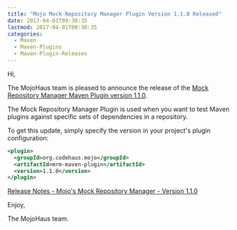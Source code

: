 ```yaml
---
title: "Mojo Mock Repository Manager Plugin Version 1.1.0 Released"
date: 2017-04-01T09:30:35
lastmod: 2017-04-01T09:30:35
categories:
  - Maven
  - Maven-Plugins
  - Maven-Plugin-Releases
---
```

Hi,

The MojoHaus team is pleased to announce the release of the 
[Mock Repository Manager Maven Plugin version 1.1.0](https://www.mojohaus.org/mrm/mrm-maven-plugin/).

The Mock Repository Manager Plugin is used when you want to test Maven
plugins against specific sets of dependencies in a repository.

To get this update, simply specify the version in your project's plugin
configuration:

```xml
<plugin>
  <groupId>org.codehaus.mojo</groupId>
  <artifactId>mrm-maven-plugin</artifactId>
  <version>1.1.0</version>
</plugin>
```

[Release Notes - Mojo's Mock Repository Manager - Version 1.1.0](https://github.com/mojohaus/mrm/issues?q=is%3Aissue+milestone%3A1.1.0+is%3Aclosed)

Enjoy,

The MojoHaus team.
